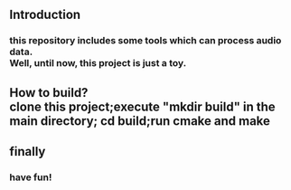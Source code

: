 ## Introduction
### this repository includes some tools which can process audio data.<br>Well, until now, this project is just a toy.
## How to build?<br>clone this project;execute "mkdir build" in the main directory; cd build;run cmake and make
## finally
### have fun!
